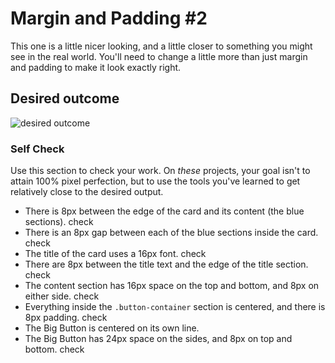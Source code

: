# Margin and Padding #2

This one is a little nicer looking, and a little closer to something you might see in the real world. You'll need to change a little more than just margin and padding to make it look exactly right.

## Desired outcome
![desired outcome](./desired-outcome.png)

### Self Check
Use this section to check your work. On _these_ projects, your goal isn't to attain 100% pixel perfection, but to use the tools you've learned to get relatively close to the desired output.

- There is 8px between the edge of the card and its content (the blue sections). check
- There is an 8px gap between each of the blue sections inside the card. check
- The title of the card uses a 16px font. check
- There are 8px between the title text and the edge of the title section. check
- The content section has 16px space on the top and bottom, and 8px on either side. check
- Everything inside the `.button-container` section is centered, and there is 8px padding. check
- The Big Button is centered on its own line.
- The Big Button has 24px space on the sides, and 8px on top and bottom. check
